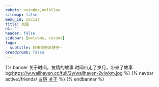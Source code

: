 ```yaml
---
robots: noindex,nofollow
sitemap: false
menu_id: social
title: 友链
h1: ''
header: false
sidebar: [welcome, recent]
logo:
  subtitle: 快来交换友链吧~
breadcrumb: false
---
```


{% banner 关于时间，友情的故事 时间带走了岁月，带来了故事 bg:https://w.wallhaven.cc/full/2y/wallhaven-2ylwkm.jpg %}
{% navbar active:/friends/ [友链](/friends/) [关于](/about/) %}
{% endbanner %}